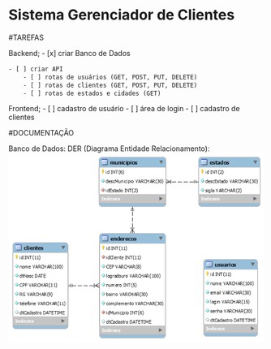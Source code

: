 # Sistema Gerenciador de Clientes

#TAREFAS 

Backend;
    - [x] criar Banco de Dados

    - [ ] criar API 
        - [ ] rotas de usuários (GET, POST, PUT, DELETE)
        - [ ] rotas de clientes (GET, POST, PUT, DELETE)
        - [ ] rotas de estados e cidades (GET)

Frontend;
    - [ ] cadastro de usuário
    - [ ] área de login
    - [ ] cadastro de clientes


#DOCUMENTAÇÃO

Banco de Dados:
    DER (Diagrama Entidade Relacionamento):
    <img src="backend/database/DER.png">
